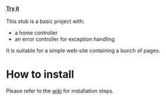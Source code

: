 #### [Try it](http://demo.mien.ch/xfm/basic-project/)

This stub is a basic project with:

- a home controller
- an error controller for exception handling

It is suitable for a simple web-site containing a bunch of pages.


How to install
==============

Please refer to the [wiki](https://github.com/damiencorpataux/xfm-project-skeleton/wiki) for installation steps.
